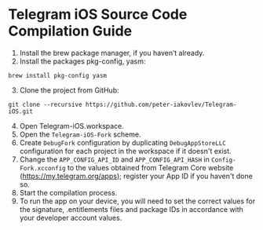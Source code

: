 # Telegram iOS Source Code Compilation Guide

1. Install the brew package manager, if you haven’t already.
2. Install the packages pkg-config, yasm:
```
brew install pkg-config yasm
```
3. Clone the project from GitHub:

```
git clone --recursive https://github.com/peter-iakovlev/Telegram-iOS.git
```
4. Open Telegram-iOS.workspace.
5. Open the `Telegram-iOS-Fork` scheme.
6. Create `DebugFork` configuration by duplicating `DebugAppStoreLLC` configuration for each project in the workspace if it doesn't exist.
7. Change the `APP_CONFIG_API_ID` and `APP_CONFIG_API_HASH` in `Config-Fork.xcconfig` to the values obtained from Telegram Core website (https://my.telegram.org/apps); register your App ID if you haven't done so.
8. Start the compilation process.
9. To run the app on your device, you will need to set the correct values for the signature, .entitlements files and package IDs in accordance with your developer account values.
